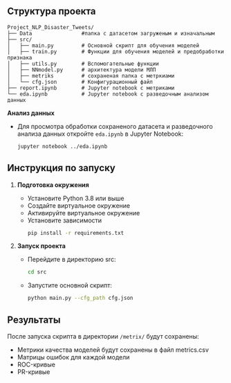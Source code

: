 ## Структура проекта
```
Project_NLP_Disaster_Tweets/
├── Data                #папка с датасетом загруженым и изначальным
├── src/
│   ├── main.py         # Основной скрипт для обучения моделей
│   ├── train.py        # Функции для обучения моделей и предобработки признака
│   ├── utils.py        # Вспомогательные функции
│   ├── NNmodel.py      # архитектура модели МЛП
│   ├── metriks         # сохраненая папка с метркиами
│   └── cfg.json        # Конфигурационный файл
├── report.ipynb        # Jupyter notebook с метриками
└── eda.ipynb           # Jupyter notebook с разведочным анализом данных
```

**Анализ данных**
   - Для просмотра обработки сохраненого датасета и разведочного анализа данных откройте `eda.ipynb` в Jupyter Notebook:
     ```bash
     jupyter notebook ../eda.ipynb
     ```

## Инструкция по запуску

1. **Подготовка окружения**
   - Установите Python 3.8 или выше
   - Создайте виртуальное окружение
   - Активируйте виртуальное окружение
   - Установите зависимости
     ```bash
     pip install -r requirements.txt
     ```

2. **Запуск проекта**
   - Перейдите в директорию src:
     ```bash
     cd src
     ```
   - Запустите основной скрипт:
     ```bash
     python main.py --cfg_path cfg.json
     ```

## Результаты
После запуска скрипта в директории `/metrix/` будут сохранены:
- Метрики качества моделей будут сохранены в файл metrics.csv
- Матрицы ошибок для каждой модели
- ROC-кривые
- PR-кривые



